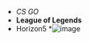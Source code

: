 * *CS GO*
* **League of Legends**
* Horizon5
*![image](https://www.google.com/url?sa=i&url=https%3A%2F%2Fliquipedia.net%2Fleagueoflegends%2FYasuo&psig=AOvVaw2vDCni7c6zyx9VAusFijkb&ust=1642117628581000&source=images&cd=vfe&ved=0CAsQjRxqFwoTCMD60YSzrfUCFQAAAAAdAAAAABAD)
